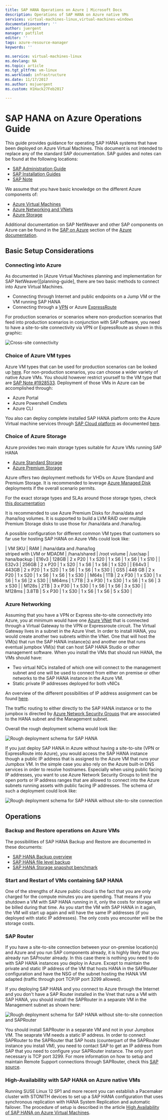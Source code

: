 ```yaml
---
title: SAP HANA Operations on Azure | Microsoft Docs
description: Operations of SAP HANA on Azure native VMs
services: virtual-machines-linux,virtual-machines-windows
documentationcenter: ''
author: juergent
manager: patfilot
editor: ''
tags: azure-resource-manager
keywords: ''

ms.service: virtual-machines-linux
ms.devlang: NA
ms.topic: article
ms.tgt_pltfrm: vm-linux
ms.workload: infrastructure
ms.date: 11/17/2017
ms.author: msjuergent
ms.custom: H1Hack27Feb2017

---
```


# SAP HANA on Azure Operations Guide
This guide provides guidance for operating SAP HANA systems that have been deployed on Azure Virtual Machines. This document is not intended to replace any of the standard SAP documentation. SAP guides and notes can be found at the following locations:

- [SAP Administration Guide](https://help.sap.com/viewer/6b94445c94ae495c83a19646e7c3fd56/2.0.02/en-US/330e5550b09d4f0f8b6cceb14a64cd22.html)
- [SAP Installation Guides](https://service.sap.com/instguides)
- [SAP Note](https://sservice.sap.com/notes)

We assume that you have basic knowledge on the different Azure components of:

- [Azure Virtual Machines](https://docs.microsoft.com/azure/virtual-machines/linux/tutorial-manage-vm)
- [Azure Networking and VNets](https://docs.microsoft.com/azure/virtual-machines/linux/tutorial-virtual-network)
- [Azure Storage](https://docs.microsoft.com/azure/virtual-machines/linux/tutorial-manage-disks)

Additional documentation on SAP NetWeaver and other SAP components on Azure can be found in the [SAP on Azure](https://docs.microsoft.com/azure/virtual-machines/workloads/sap/get-started) section of the [Azure documentation](https://docs.microsoft.com/azure/).

## Basic Setup Considerations
### Connecting into Azure
As documented in [Azure Virtual Machines planning and implementation for SAP NetWeaver][planning-guide], there are two basic methods to connect into Azure Virtual Machines. 

- Connecting through Internet and public endpoints on a Jump VM or the VM running SAP HANA
- Connecting through a [VPN](https://docs.microsoft.com/azure/vpn-gateway/vpn-gateway-howto-site-to-site-resource-manager-portal) or Azure [ExpressRoute](https://azure.microsoft.com/services/expressroute/)

For production scenarios or scenarios where non-production scenarios that feed into production scenarios in conjunction with SAP software, you need to have a site-to-site connectivity via VPN or ExpressRoute as shown in this graphic:

![Cross-site connectivity](media/virtual-machines-shared-sap-planning-guide/300-vpn-s2s.png)


### Choice of Azure VM types
Azure VM types that can be used for production scenarios can be looked up [here](https://www.sap.com/dmc/exp/2014-09-02-hana-hardware/enEN/iaas.html). For non-production scenarios, you can choose a wider variety of native Azure VMs. You should however restrict yourself to the VM type that are [SAP Note #1928533](https://launchpad.support.sap.com/#/notes/1928533). Deployment of those VMs in Azure can be accomplished through:

- Azure Portal
- Azure Powershell Cmdlets
- Azure CLI

You also can deploy complete installed SAP HANA platform onto the Azure Virtual machine services through [SAP Cloud platform](https://cal.sap.com/) as documented [here](https://docs.microsoft.com/azure/virtual-machines/workloads/sap/cal-s4h).

### Choice of Azure Storage
Azure provides two main storage types suitable for Azure VMs running SAP HANA

- [Azure Standard Storage](https://docs.microsoft.com/azure/virtual-machines/windows/standard-storage)
- [Azure Premium Storage](https://docs.microsoft.com/azure/virtual-machines/windows/premium-storage)

Azure offers two deployment methods for VHDs on Azure Standard and Premium Storage. It is recommended to leverage [Azure Managed Disk](https://azure.microsoft.com/services/managed-disks/) deployments if the overall scenario permits.

For the exact storage types and SLAs around those storage types, check [this documentation](https://azure.microsoft.com/pricing/details/managed-disks/)

It is recommended to use Azure Premium Disks for /hana/data and /hana/log volumes. It is supported to build a LVM RAID over mulitple Premium Storage disks to use those for /hana/data and /hana/log.

A possible configuration for different common VM types that customers so far use for hosting SAP HANA on Azure VMs could look like:

| VM SKU | RAM | /hana/data and /hana/log<br /> striped with LVM or MDADM | /hana/shared | /root volume | /usr/sap | hana/backup
| E16v3 | 128GB | 2 x P20 | 1 x S20 | 1 x S6 | 1 x S6 | 1 x S10 |
| E32v3 | 256GB | 2 x P20 | 1 x S20 | 1 x S6 | 1 x S6 | 1 x S20 |
| E64v3 | 443GB | 2 x P20 | 1 x S20 | 1 x S6 | 1 x S6 | 1 x S30 |
| GS5 | 448 GB | 2 x P20 | 1 x S20 | 1 x S6 | 1 x S6 | 1 x S30 |
| M64s | 1TB | 2 x P30 | 1 x S30 | 1 x S6 | 1 x S6 |2 x S30 |
| M64ms | 1.7TB | 3 x P30 | 1 x S30 | 1 x S6 | 1 x S6 | 3 x S30 |
| M128s | 2TB | 3 x P30 | 1 x S30 | 1 x S6 | 1 x S6 | 3 x S30 |
| M128ms | 3.8TB | 5 x P30 | 1 x S30 | 1 x S6 | 1 x S6 | 5 x S30 |


### Azure Networking
Assuming that you have a VPN or Express site-to-site connectivity into Azure, you at minimum would have one [Azure VNet](https://docs.microsoft.com/azure/virtual-network/virtual-networks-overview) that is connected through a Virtual Gateway to the VPN or Expressroute circuit. The Virtual Gateway lives in a subnet in the Azure Vnet. In order to install HANA, you would create another two subnets within the VNet. One that will host the VM(s) that run the SAP HANA instance(s) and another one that runs eventual jumpbox VM(s) that can host SAP HANA Studio or other management software.
When you install the VMs that should run HANA, the VMs should have:

- Two virtual NICs installed of which one will connect to the management subnet and one will be used to connect from either on premise or other networks to the SAP HANA instance in the Azure VM.
- Static private IP addresses deployed for both vNICs

An overview of the different possibilities of IP address assignment can be found [here](https://docs.microsoft.com/azure/virtual-network/virtual-network-ip-addresses-overview-arm). 

The traffic routing to either directly to the SAP HANA instance or to the jumpbox is directed by [Azure Network Security Groups](https://docs.microsoft.com/en-us/azure/virtual-network/virtual-networks-nsg) that are associated to the HANA subnet and the Management subnet.

Overall the rough deployment schema would look like:

![Rough deployment schema for SAP HANA](media/hana-vm-operations/hana-simple-networking.PNG)


If you just deploy SAP HANA in Azure without having a site-to-site (VPN or ExpressRoute into Azure), you would access the SAP HANA instance though a public IP address that is assigned to the Azure VM that runs your Jumpbox VM. In the simple case you also rely on the Azure built-in DNS services in order to resolve hostnames. Especially when using public facing IP addresses, you want to use Azure Network Security Groups to limit the open ports or IP address ranges that are allowed to connect into the Azure subnets running assets with public facing IP addresses. The schema of such a deployment could look like:
  
![Rough deployment schema for SAP HANA without site-to-site connection](media/hana-vm-operations/hana-simple-networking2.PNG)
 


## Operations
### Backup and Restore operations on Azure VMs
The possibilities of SAP HANA Backup and Restore are documented in these documents:

- [SAP HANA Backup overview](https://docs.microsoft.com/azure/virtual-machines/workloads/sap/sap-hana-backup-guide)
- [SAP HANA file level backup](https://docs.microsoft.com/azure/virtual-machines/workloads/sap/sap-hana-backup-file-level)
- [SAP HANA Storage snapshot benchmark](https://docs.microsoft.com/en-us/azure/virtual-machines/workloads/sap/sap-hana-backup-storage-snapshots)



### Start and Restart of VMs containing SAP HANA
One of the strengths of Azure public cloud is the fact that you are only charged for the compute minutes you are spending. That means if you shutdown a VM with SAP HANA running in it, only the costs for storage will be billed during that time. As you start the VM with SAP HANA in it again, the VM will start up again and will have the same IP addresses (if you deployed with static IP addresses). The only costs you encounter will be the storage costs.

### SAP Router 
If you have a site-to-site connection between your on-premise location(s) and Azure and you run SAP components already, it is highly likely that you already run SAProuter already. In this case there is nothing you need to do with SAP HANA instances you deploy in Azure. Except to maintain the private and static IP address of the VM that hosts HANA in the SAPRouter configuration and have the NSG of the subnet hosting the HANA VM adapted (traffic through port TCP/IP port 3299 allowed).

If you deploying SAP HANA and you connect to Azure through the Internet and you don't have a SAP Router installed in the Vnet that runs a VM with SAP HANA, you should install the SAPRouter in a separate VM in the Management subnet as shown here:


![Rough deployment schema for SAP HANA without site-to-site connection and SAPRouter](media/hana-vm-operations/hana-simple-networking3.PNG)

You should install SAPRouter in a separate VM and not in your Jumpbox VM. The seaprate VM needs a static IP address. In order to connect SAPRouter to the SAPRouter that SAP hosts (counterpart of the SAPRouter instance you install VM), you need to contact SAP to get an IP address from SAP that you need to configure your SAPRouter instance. The only port necessary is TCP port 3299.
For more information on how to setup and maintain Remote Support connections through SAPRouter, check this [SAP source](https://support.sap.com/en/tools/connectivity-tools/remote-support.html).

### High-Availability with SAP HANA on Azure native VMs
Running SUSE Linux 12 SP1 and more recent you can establish a Pacemaker cluster with STONITH devices to set up a SAP HANA configuration that uses synchronous replication with HANA System Replication and automatic failover. The procedure of setup is described in the article [High Availability of SAP HANA on Azure Virtual Machines](https://docs.microsoft.com/en-us/azure/virtual-machines/workloads/sap/sap-hana-high-availability).

 










